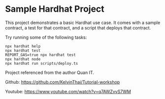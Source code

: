 # Sample Hardhat Project

This project demonstrates a basic Hardhat use case. It comes with a sample contract, a test for that contract, and a script that deploys that contract.

Try running some of the following tasks:

```shell
npx hardhat help
npx hardhat test
REPORT_GAS=true npx hardhat test
npx hardhat node
npx hardhat run scripts/deploy.ts
```

Project referenced from the author Quan IT.

Github: https://github.com/KelvinThai/Tutorial-workshop

Youtube: https://www.youtube.com/watch?v=q7AWZvvS7WM